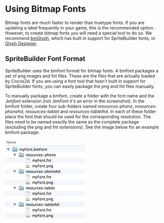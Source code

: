 # Using Bitmap Fonts
Bitmap fonts are much faster to render than truetype fonts. If you are updating a label frequently in your game, this is the recommended option. However, to create bitmap fonts you will need a special tool to do so. We recommend [bmGlyph](http://www.bmglyph.com), which has built in support for SpriteBuilder fonts, or [Glyph Designer](http://71squared.com/en/glyphdesigner).

## SpriteBuilder Font Format
SpriteBuilder uses the bmfont format for bitmap fonts. A bmfont packages a set of png images and fnt files. These are the files that are actually loaded by Cocos2d. If you are using a font tool that hasn't built in support for SpriteBuilder fonts, you can easily package the png and fnt files manually.

To manually package a bmfont, create a folder with the font name and the *.bmfont* extension (not *.bmFont* it's an error in the screenshot). In the bmfont folder, create four sub-folders named *resources-phone*, *resources-phonehd*, *resources-tablet* and *resources-tablethd*. In each of these folder place the font that should be used for the corresponding resolution. The files need to be named exactly the same as the complete package (excluding the png and fnt extensions). See the image below for an example bmfont package:

![image](bmfont-1.png?raw=true)
